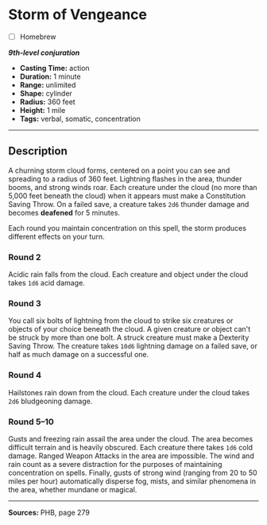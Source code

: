 # Storm of Vengeance
- [ ] Homebrew

***9th-level conjuration***
- **Casting Time:** action
- **Duration:** 1 minute
- **Range:** unlimited
- **Shape:** cylinder
- **Radius:** 360 feet
- **Height:** 1 mile
- **Tags:** verbal, somatic, concentration

---

## Description
A churning storm cloud forms, centered on a point you can see and spreading to a radius of 360 feet.
Lightning flashes in the area, thunder booms, and strong winds roar.
Each creature under the cloud (no more than 5,000 feet beneath the cloud) when it appears must make a Constitution Saving Throw.
On a failed save, a creature takes `2d6` thunder damage and becomes **deafened** for 5 minutes.

Each round you maintain concentration on this spell, the storm produces different effects on your turn.

### Round 2
Acidic rain falls from the cloud.
Each creature and object under the cloud takes `1d6` acid damage.

### Round 3
You call six bolts of lightning from the cloud to strike six creatures or objects of your choice beneath the cloud.
A given creature or object can't be struck by more than one bolt.
A struck creature must make a Dexterity Saving Throw.
The creature takes `10d6` lightning damage on a failed save, or half as much damage on a successful one.

### Round 4
Hailstones rain down from the cloud.
Each creature under the cloud takes `2d6` bludgeoning damage.

### Round 5&ndash;10
Gusts and freezing rain assail the area under the cloud.
The area becomes difficult terrain and is heavily obscured.
Each creature there takes `1d6` cold damage.
Ranged Weapon Attacks in the area are impossible.
The wind and rain count as a severe distraction for the purposes of maintaining concentration on spells.
Finally, gusts of strong wind (ranging from 20 to 50 miles per hour) automatically disperse fog, mists, and similar phenomena in the area, whether mundane or magical.

---

**Sources:** PHB, page 279
